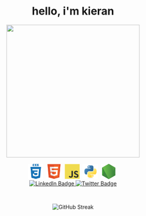 <h1 align="center">hello, i'm kieran</h1>

<p align="center"><img src="http://questionforruby.com/Designer.png" width="350" height="350"></p>

<div align="center">
  <img src="https://github.com/devicons/devicon/blob/master/icons/css3/css3-plain-wordmark.svg"  title="CSS3" alt="CSS" width="40" height="40"/>&nbsp;
  <img src="https://github.com/devicons/devicon/blob/master/icons/html5/html5-original.svg" title="HTML5" alt="HTML" width="40" height="40"/>&nbsp;
  <img src="https://github.com/devicons/devicon/blob/master/icons/javascript/javascript-original.svg" title="JavaScript" alt="JavaScript" width="40" height="40"/>&nbsp;
  <img src="https://github.com/devicons/devicon/blob/master/icons/python/python-original.svg" title="Python"  alt="Python" width="40" height="40"/>&nbsp;
  <img src="https://github.com/devicons/devicon/blob/master/icons/nodejs/nodejs-original.svg" title="NodeJS" alt="NodeJS" width="40" height="40"/>&nbsp;
</div>

<div id="badges" align="center">
  
  <a href="https://www.linkedin.com/in/kierandwallace/">
    <img src="https://img.shields.io/badge/LinkedIn-blue?style=for-the-badge&logo=linkedin&logoColor=white" alt="LinkedIn Badge"/>
  </a>
  
  <a href="https://twitter.com/kieranlul">
    <img src="https://img.shields.io/badge/Twitter-blue?style=for-the-badge&logo=twitter&logoColor=white" alt="Twitter Badge"/>
  </a>
</div>

<p align="center"><img src="https://komarev.com/ghpvc/?username=notkieranlul&style=flat-square&color=blue" alt=""></p>
<p align="center"><href="https://git.io/streak-stats"><img src="http://github-readme-streak-stats.herokuapp.com?user=notkieranlul&theme=transparent&hide_border=true" alt="GitHub Streak" /></p>
